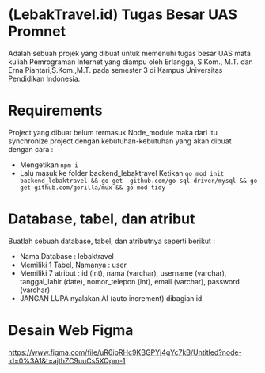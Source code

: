 # (LebakTravel.id) Tugas Besar UAS Promnet
Adalah sebuah projek yang dibuat untuk memenuhi tugas besar UAS mata kuliah Pemrograman Internet yang diampu oleh Erlangga, S.Kom., M.T. dan Erna Piantari,S.Kom.,M.T. pada semester 3 di Kampus Universitas Pendidikan Indonesia.

# Requirements
Project yang dibuat belum termasuk Node_module maka dari itu synchronize project dengan kebutuhan-kebutuhan yang akan dibuat dengan cara :
- Mengetikan ```npm i```
- Lalu masuk ke folder backend_lebaktravel Ketikan ```go mod init backend_lebaktravel && go get 
github.com/go-sql-driver/mysql && go get github.com/gorilla/mux && go mod tidy```

# Database, tabel, dan atribut
Buatlah sebuah database, tabel, dan atributnya seperti berikut :
- Nama Database : lebaktravel
- Memiliki 1 Tabel, Namanya : user
- Memiliki 7 atribut : id (int), nama (varchar), username (varchar), tanggal_lahir (date), nomor_telepon (int), email (varchar), password (varchar)
- JANGAN LUPA nyalakan AI (auto increment) dibagian id

# Desain Web Figma
https://www.figma.com/file/uR6ipRHc9KBGPYj4gYc7kB/Untitled?node-id=0%3A1&t=ajthZC9uuCs5XQpm-1


